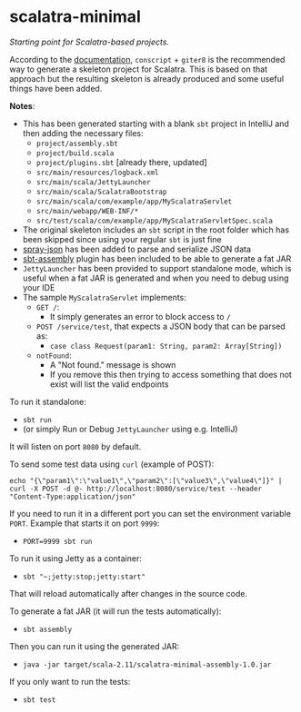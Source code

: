 # scalatra-minimal

_Starting point for Scalatra-based projects._

According to the [documentation](http://scalatra.org/getting-started/installation.html), `conscript` + `giter8` is the recommended way to generate a skeleton project for Scalatra. This is based on that approach but the resulting skeleton is already produced and some useful things have been added.

**Notes**:

- This has been generated starting with a blank `sbt` project in IntelliJ and then adding the necessary files:
    - `project/assembly.sbt`
    - `project/build.scala`
    - `project/plugins.sbt` [already there, updated]
    - `src/main/resources/logback.xml`
    - `src/main/scala/JettyLauncher`
    - `src/main/scala/ScalatraBootstrap`
    - `src/main/scala/com/example/app/MyScalatraServlet`
    - `src/main/webapp/WEB-INF/*`
    - `src/test/scala/com/example/app/MyScalatraServletSpec.scala`
- The original skeleton includes an `sbt` script in the root folder which has been skipped since using your regular `sbt` is just fine
- [spray-json](https://github.com/spray/spray-json) has been added to parse and serialize JSON data
- [sbt-assembly](https://github.com/sbt/sbt-assembly) plugin has been included to be able to generate a fat JAR
- `JettyLauncher` has been provided to support standalone mode, which is useful when a fat JAR is generated and when you need to debug using your IDE
- The sample `MyScalatraServlet` implements:
    - `GET /`:
        - It simply generates an error to block access to `/`
    - `POST /service/test`, that expects a JSON body that can be parsed as:
        - `case class Request(param1: String, param2: Array[String])`
    - `notFound`:
        - A "Not found." message is shown
        - If you remove this then trying to access something that does not exist will list the valid endpoints

To run it standalone:

- `sbt run`
- (or simply Run or Debug `JettyLauncher` using e.g. IntelliJ)

It will listen on port `8080` by default.

To send some test data using `curl` (example of POST):

```
echo "{\"param1\":\"value1\",\"param2\":[\"value3\",\"value4\"]}" | curl -X POST -d @- http://localhost:8080/service/test --header "Content-Type:application/json"
```

 If you need to run it in a different port you can set the environment variable `PORT`. Example that starts it on port `9999`:

- `PORT=9999 sbt run`

To run it using Jetty as a container:

- `sbt "~;jetty:stop;jetty:start"`

That will reload automatically after changes in the source code.

To generate a fat JAR (it will run the tests automatically):

- `sbt assembly`

Then you can run it using the generated JAR:

- `java -jar target/scala-2.11/scalatra-minimal-assembly-1.0.jar`

If you only want to run the tests:

- `sbt test`